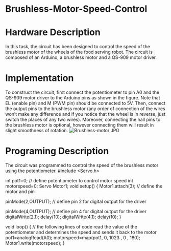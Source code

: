 # Brushless-Motor-Speed-Control

# Hardware Description
In this task, the circuit has been designed to control the speed of the brushless motor of the wheels of the food serving robot. The circuit is composed of an Arduino, a brushless motor and a QS-909 motor driver.  
# Implementation 
To construct the circuit, first connect the potentiometer to pin A0 and the QS-909 motor driver to the Arduino pins as shown in the figure. Note that EL (enable pin) and M (PWM pin) should be connected to 5V. Then, connect the output pins to the brushless motor (any order of connection of the wires won’t make any difference and if you notice that the wheel is in reverse, just switch the places of any two wires). Moreover, connecting the hall pins to the brushless motor is optional, however connecting them will result in slight smoothness of rotation. 
![Brushless-motor JPG](https://user-images.githubusercontent.com/85446888/128193366-06048d5d-f497-414b-8356-9836bd2506c0.png)


# Programing Description
The circuit was programmed to control the speed of the brushless motor using the potentiometer. 
#include <Servo.h>

int pot1=0; // define potentiometer to control motor speed
int motorspeed=0;
 Servo Motor1;
void setup() {
  Motor1.attach(3);  // define the motor and pin

pinMode(2,OUTPUT); // define pin 2 for digital output for the driver

pinMode(4,OUTPUT); // define pin 4 for digital output for the driver
  digitalWrite(2,1);
  delay(10);
  digitalWrite(4,1);
  delay(10);
}

void loop() {
// the following lines of code read the value of the potentiometer and determines the speed and sends it back to the motor 
  pot1=analogRead(A0);
  motorspeed=map(pot1, 0, 1023 , 0 , 180);
  Motor1.write(motorspeed);
}


